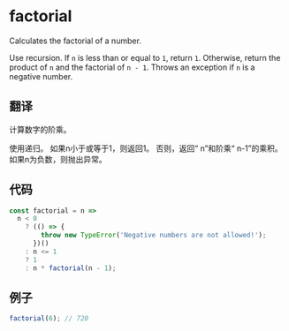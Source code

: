 # factorial

Calculates the factorial of a number.

Use recursion.
If `n` is less than or equal to `1`, return `1`.
Otherwise, return the product of `n` and the factorial of `n - 1`.
Throws an exception if `n` is a negative number.

## 翻译

计算数字的阶乘。

使用递归。
如果n小于或等于1，则返回1。
否则，返回“ n”和阶乘“ n-1”的乘积。
如果n为负数，则抛出异常。

## 代码

```js
const factorial = n =>
  n < 0
    ? (() => {
        throw new TypeError('Negative numbers are not allowed!');
      })()
    : n <= 1
    ? 1
    : n * factorial(n - 1);
```

## 例子

```js
factorial(6); // 720
```
